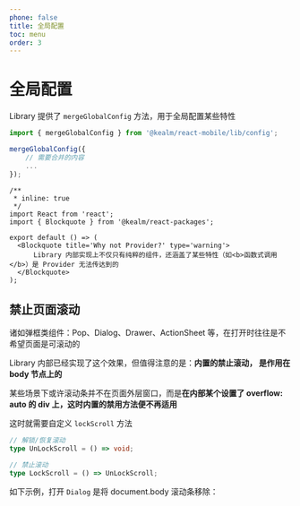 ```yaml
---
phone: false
title: 全局配置
toc: menu
order: 3
---
```


# 全局配置

Library 提供了 `mergeGlobalConfig` 方法，用于全局配置某些特性

```ts
import { mergeGlobalConfig } from '@kealm/react-mobile/lib/config';

mergeGlobalConfig({
    // 需要合并的内容
    ...
});
```

```tsx
/**
 * inline: true
 */
import React from 'react';
import { Blockquote } from '@kealm/react-packages';

export default () => (
  <Blockquote title='Why not Provider?' type='warning'>
      Library 内部实现上不仅只有纯粹的组件，还涵盖了某些特性（如<b>函数式调用</b>）是 Provider 无法传达到的
  </Blockquote>
);
```

## 禁止页面滚动

诸如弹框类组件：Pop、Dialog、Drawer、ActionSheet 等，在打开时往往是不希望页面是可滚动的

Library 内部已经实现了这个效果，但值得注意的是：<b>内置的禁止滚动， 是作用在 body 节点上的</b>

某些场景下或许滚动条并不在页面外层窗口，而是<b>在内部某个设置了 overflow: auto 的 div 上，这时内置的禁用方法便不再适用</b>

这时就需要自定义 `lockScroll` 方法

```ts
// 解锁/恢复滚动  
type UnLockScroll = () => void;

// 禁止滚动
type LockScroll = () => UnLockScroll;
```

如下示例，打开 `Dialog` 是将 document.body 滚动条移除：

<code 
  src='./demos/demo-config-lock.tsx' 
  title='基本用法' 
  description='弹框类组件在打开时将调用全局 **lockScroll** 方法，方法返回一个 **unlock 解绑函数**于弹框关闭时调用恢复页面滚动' 
/>